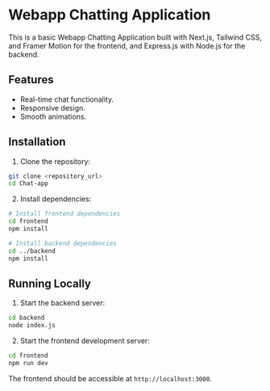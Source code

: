 # Webapp Chatting Application

This is a basic Webapp Chatting Application built with Next.js, Tailwind CSS, and Framer Motion for the frontend, and Express.js with Node.js for the backend.

## Features

- Real-time chat functionality.
- Responsive design.
- Smooth animations.

## Installation

1. Clone the repository:

```bash
git clone <repository_url>
cd Chat-app
```

2. Install dependencies:

```bash
# Install frontend dependencies
cd frontend
npm install

# Install backend dependencies
cd ../backend
npm install
```

## Running Locally

1. Start the backend server:

```bash
cd backend
node index.js
```

2. Start the frontend development server:

```bash
cd frontend
npm run dev
```

The frontend should be accessible at `http://localhost:3000`.


